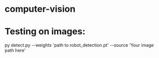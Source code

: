 # computer-vision
# Testing on images:
  py detect.py --weights 'path to robot_detection.pt' --source 'Your image path here'
